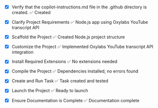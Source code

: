 <!-- Use this file to provide workspace-specific custom instructions to Copilot. For more details, visit https://code.visualstudio.com/docs/copilot/copilot-customization#_use-a-githubcopilotinstructionsmd-file -->
- [x] Verify that the copilot-instructions.md file in the .github directory is created. ✅ Created

- [x] Clarify Project Requirements ✅ Node.js app using Oxylabs YouTube transcript API
	<!-- Node.js application to fetch YouTube transcripts using Oxylabs API -->

- [x] Scaffold the Project ✅ Created Node.js project structure
	<!-- Created package.json, source files, examples, .env template, .gitignore -->

- [x] Customize the Project ✅ Implemented Oxylabs YouTube transcript API integration
	<!-- Created YouTubeTranscriptFetcher class, interactive CLI, examples, comprehensive error handling -->

- [x] Install Required Extensions ✅ No extensions needed
	<!-- No specific extensions required for this Node.js project -->

- [x] Compile the Project ✅ Dependencies installed, no errors found
	<!-- npm install completed successfully, all 53 packages installed with no vulnerabilities -->

- [x] Create and Run Task ✅ Task created and tested
	<!-- Created VS Code task for running the application, module functionality verified -->

- [x] Launch the Project ✅ Ready to launch
	<!-- Project is ready to run with 'npm start' after setting up .env file with Oxylabs credentials -->

- [x] Ensure Documentation is Complete ✅ Documentation complete
	<!-- README.md contains comprehensive setup and usage instructions, copilot-instructions.md updated -->